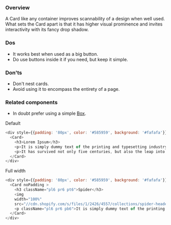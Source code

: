 ### Overview
A Card like any container improves scannability of a design when well used. What sets the Card apart is that it has higher visual prominence and invites interactivity with its fancy drop shadow.

### Dos
- It works best when used as a big button.
- Do use buttons inside it if you need, but keep it simple.

### Don'ts
- Don't nest cards.
- Avoid using it to encompass the entirety of a page.

### Related components
- In doubt prefer using a simple <a href="#box">Box</a>.


Default

```js
<div style={{padding: '80px', color: '#585959', background: '#fafafa'}}>
  <Card>
    <h3>Lorem Ipsum</h3>
    <p>It is simply dummy text of the printing and typesetting industry. Lorem Ipsum has been the industry's standard dummy text ever since the 1500s, when an unknown printer took a galley of type and scrambled it to make a type specimen book.</p>
    <p>It has survived not only five centuries, but also the leap into electronic typesetting, remaining essentially unchanged. It was popularised in the 1960s with the release of Letraset sheets containing Lorem Ipsum passages, and more recently with desktop publishing software like Aldus PageMaker including versions of Lorem Ipsum.</p>
  </Card>
</div>
```


Full width

```js
<div style={{padding: '80px', color: '#585959', background: '#fafafa'}}>
  <Card noPadding >
    <h3 className="pl6 pr6 pt6">Spider</h3>
    <img
    width="100%"
    src="//cdn.shopify.com/s/files/1/2426/4557/collections/spider-header123_1800x_c0da37d9-6f9c-4b9e-bcaa-f984f3c869fe_1800x.png?v=1512524794" />
    <p className="pl6 pr6 pb6">It is simply dummy text of the printing and typesetting industry. Lorem Ipsum has been the industry's standard dummy text ever since the 1500s, when an unknown printer took a galley of type and scrambled it to make a type specimen book.</p>
  </Card>
</div>
```
